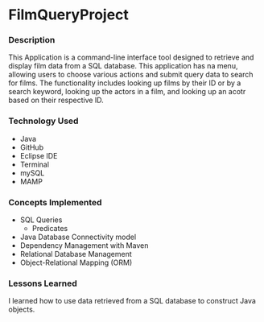 # FilmQueryProject
### Description
This Application is a command-line interface tool designed to retrieve and display film data from a SQL database. This application has na menu, allowing users to choose various actions and submit query data to search for films. The  functionality includes looking up films by their ID or by a search keyword, looking up the actors in a film, and looking up an acotr based on their respective ID. 
### Technology Used
* Java
* GitHub
* Eclipse IDE
* Terminal
* mySQL
* MAMP
  
### Concepts Implemented
* SQL Queries
    * Predicates
* Java Database Connectivity model
* Dependency Management with Maven
* Relational Database Management
* Object-Relational Mapping (ORM)
  
### Lessons Learned
I learned how to use data retrieved from a SQL database to construct Java objects. 
